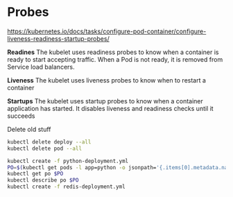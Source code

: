 # Probes
https://kubernetes.io/docs/tasks/configure-pod-container/configure-liveness-readiness-startup-probes/


**Readines**
The kubelet uses readiness probes to know when a container is ready to start accepting traffic.
When a Pod is not ready, it is removed from Service load balancers.

**Liveness**
The kubelet uses liveness probes to know when to restart a container

**Startups**
The kubelet uses startup probes to know when a container application has started.
It disables liveness and readiness checks until it succeeds

Delete old stuff
```sh
kubectl delete deploy --all
kubectl delete pod --all
```

```sh
kubectl create -f python-deployment.yml
PO=$(kubectl get pods -l app=python -o jsonpath='{.items[0].metadata.name}')
kubectl get po $PO
kubectl describe po $PO
kubectl create -f redis-deployment.yml
```
